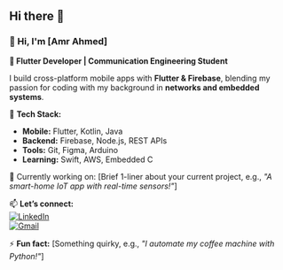 ## Hi there 👋

### 👋 Hi, I'm [Amr Ahmed]  
**📱 Flutter Developer | Communication Engineering Student**  

I build cross-platform mobile apps with **Flutter & Firebase**, blending my passion for coding with my background in **networks and embedded systems**.  

🔧 **Tech Stack:**  
- **Mobile:** Flutter, Kotlin, Java  
- **Backend:** Firebase, Node.js, REST APIs  
- **Tools:** Git, Figma, Arduino  
- **Learning:** Swift, AWS, Embedded C  

🌱 Currently working on: [Brief 1-liner about your current project, e.g., *"A smart-home IoT app with real-time sensors!"*]  

📫 **Let’s connect:**  
[![LinkedIn](https://img.shields.io/badge/LinkedIn-0077B5?style=flat&logo=linkedin&logoColor=white)](Your_LinkedIn_URL)  
[![Gmail](https://img.shields.io/badge/Gmail-D14836?style=flat&logo=gmail&logoColor=white)](mailto:Your_Email)  

⚡ **Fun fact:** [Something quirky, e.g., *"I automate my coffee machine with Python!"*]  
